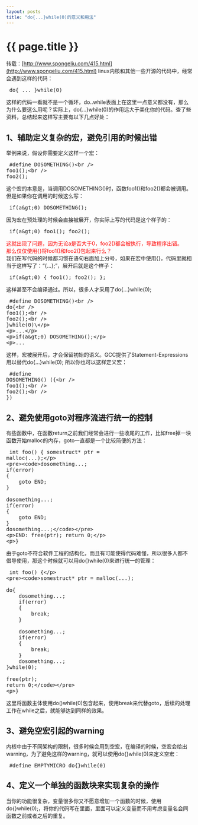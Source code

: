 ```yaml
---
layout: posts
title: "do{...}while(0)的意义和用法"
---
```


# {{ page.title }}
转载：[http://www.spongeliu.com/415.html](http://www.spongeliu.com/415.html)
linux内核和其他一些开源的代码中，经常会遇到这样的代码：
<xmp class="prettyprint linenums">
do{
 ...
}while(0)
</xmp>
这样的代码一看就不是一个循环，do..while表面上在这里一点意义都没有，那么为什么要这么用呢？实际上，do{...}while(0)的作用远大于美化你的代码。查了些资料，总结起来这样写主要有以下几点好处：
## 1、辅助定义复杂的宏，避免引用的时候出错
举例来说，假设你需要定义这样一个宏：
<xmp class="prettyprint linenums">
#define DOSOMETHING()\
               foo1();\
               foo2();
</xmp>
这个宏的本意是，当调用DOSOMETHING()时，函数foo1()和foo2()都会被调用。但是如果你在调用的时候这么写：
<xmp class="prettyprint linenums">
if(a>0)
    DOSOMETHING();
</xmp>
因为宏在预处理的时候会直接被展开，你实际上写的代码是这个样子的：
<xmp class="prettyprint linenums">
if(a>0)
    foo1();
foo2();
</xmp>
<font color="red">这就出现了问题，因为无论a是否大于0，foo2()都会被执行，导致程序出错。<br>
那么仅仅使用{}将foo1()和foo2()包起来行么？</font><br>
我们在写代码的时候都习惯在语句右面加上分号，如果在宏中使用{}，代码里就相当于这样写了：“{...};”，展开后就是这个样子：
<xmp class="prettyprint linenums">
if(a>0)
{
    foo1();
    foo2();
};
</xmp>
这样甚至不会编译通过。所以，很多人才采用了do{...}while(0);
<xmp class="prettyprint linenums">
#define DOSOMETHING() \
        do{ \
          foo1();\
          foo2();\
        }while(0)\
    
...
 
if(a>0)
    DOSOMETHING();
 
...
</xmp>
这样，宏被展开后，才会保留初始的语义。GCC提供了Statement-Expressions用以替代do{...}while(0); 所以你也可以这样定义宏：
<xmp class="prettyprint linenums">
#define DOSOMETHING() ({\
        foo1(); \
        foo2(); \
})
</xmp>
## 2、避免使用goto对程序流进行统一的控制
有些函数中，在函数return之前我们经常会进行一些收尾的工作，比如free掉一块函数开始malloc的内存，goto一直都是一个比较简便的方法：
<xmp class="prettyprint linenums">
int foo()
{
    somestruct* ptr = malloc(...);
 
    dosomething...;
    if(error)
    {
        goto END;
    }
 
    dosomething...;
    if(error)
    {
        goto END;
    }
    dosomething...;
 
END:
    free(ptr);
    return 0;
 
}
</xmp>
由于goto不符合软件工程的结构化，而且有可能使得代码难懂，所以很多人都不倡导使用，那这个时候就可以用do{}while(0)来进行统一的管理：
<xmp class="prettyprint linenums">
int foo()
{
 
    somestruct* ptr = malloc(...);
 
    do{
        dosomething...;
        if(error)
        {
            break;
        }
 
        dosomething...;
        if(error)
        {
            break;
        }
        dosomething...;
    }while(0);
 
    free(ptr);
    return 0;
 
}
</xmp>
这里将函数主体使用do()while(0)包含起来，使用break来代替goto，后续的处理工作在while之后，就能够达到同样的效果。
## 3、避免空宏引起的warning
内核中由于不同架构的限制，很多时候会用到空宏，在编译的时候，空宏会给出warning，为了避免这样的warning，就可以使用do{}while(0)来定义空宏：
<xmp class="prettyprint linenums">
#define EMPTYMICRO do{}while(0)
</xmp>
## 4、定义一个单独的函数块来实现复杂的操作
当你的功能很复杂，变量很多你又不愿意增加一个函数的时候，使用do{}while(0);，将你的代码写在里面，里面可以定义变量而不用考虑变量名会同函数之前或者之后的重复。